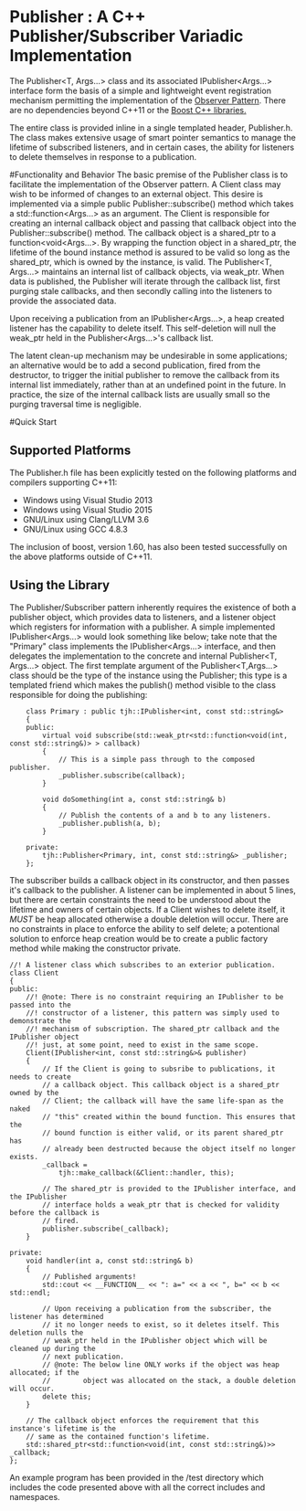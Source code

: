 # Publisher : A C++ Publisher/Subscriber Variadic Implementation

The Publisher<T, Args...> class and its associated IPublisher<Args...> interface form the basis of a simple and lightweight event registration mechanism permitting the implementation of the [Observer Pattern](https://en.wikipedia.org/wiki/Observer_pattern). There are no dependencies beyond C++11 or the [Boost C++ libraries.](http://www.boost.org/) 

The entire class is provided inline in a single templated header, Publisher.h.  The class makes extensive usage of smart pointer semantics to manage the lifetime of subscribed listeners, and in certain cases, the ability for listeners to delete themselves in response to a publication.  

#Functionality and Behavior
The basic premise of the Publisher class is to facilitate the implementation of the Observer pattern. A Client class may wish to be informed of changes to an external object. This desire is implemented via a simple public Publisher::subscribe() method which takes a std::function<Args...> as an argument. The Client is responsible for creating an internal callback object and passing that callback object into the Publisher::subscribe() method.  The callback object is a shared_ptr to a function<void<Args...>. By wrapping the function object in a shared_ptr, the lifetime of the bound instance method is assured to be valid so long as the shared_ptr, which is owned by the instance, is valid.  The Publisher<T, Args...> maintains an internal list of callback objects, via weak_ptr.  When data is published, the Publisher will iterate through the callback list, first purging stale callbacks, and then secondly calling into the listeners to provide the associated data.

Upon receiving a publication from an IPublisher<Args...>, a heap created listener has the capability to delete itself. This self-deletion will null the weak_ptr held in the Publisher<Args...>'s callback list.

The latent clean-up mechanism may be undesirable in some applications; an alternative would be to add a second publication, fired from the destructor, to trigger the initial publisher to remove the callback from its internal list immediately, rather than at an undefined point in the future. In practice, the size of the internal callback lists are usually small so the purging traversal time is negligible.

#Quick Start
## Supported Platforms

The Publisher.h file has been explicitly tested on the following platforms and compilers supporting C++11:

* Windows using Visual Studio 2013
* Windows using Visual Studio 2015
* GNU/Linux using Clang/LLVM 3.6
* GNU/Linux using GCC 4.8.3

The inclusion of boost, version 1.60, has also been tested successfully on the above platforms outside of C++11.

## Using the Library

The Publisher/Subscriber pattern inherently requires the existence of both a publisher object, which provides data to listeners, and a listener object which registers for information with a publisher. A simple implemented IPublisher<Args...> would look something like below; take note that the "Primary" class implements the IPublisher<Args...> interface, and then delegates the implementation to the concrete and internal Publisher<T, Args...> object. The first template argument of the Publisher<T,Args...> class should be the type of the instance using the Publisher; this type is a templated friend which makes the publish() method visible to the class responsible for doing the publishing:

        class Primary : public tjh::IPublisher<int, const std::string&>
        {
        public:
            virtual void subscribe(std::weak_ptr<std::function<void(int, const std::string&)> > callback)
            {
                // This is a simple pass through to the composed publisher.
                _publisher.subscribe(callback);
            }

            void doSomething(int a, const std::string& b)
            {
                // Publish the contents of a and b to any listeners.
                _publisher.publish(a, b);
            }

        private:
            tjh::Publisher<Primary, int, const std::string&> _publisher;
        };

The subscriber builds a callback object in its constructor, and then passes it's callback to the publisher. A listener can be implemented in about 5 lines, but there are certain constraints the need to be understood about the lifetime and owners of certain objects. If a Client wishes to delete itself, it *MUST* be heap allocated otherwise a double deletion will occur. There are no constraints in place to enforce the ability to self delete; a potentional solution to enforce heap creation would be to create a public factory method while making the constructor private.

    //! A listener class which subscribes to an exterior publication.
    class Client
    {
    public:
        //! @note: There is no constraint requiring an IPublisher to be passed into the
        //! constructor of a listener, this pattern was simply used to demonstrate the 
        //! mechanism of subscription. The shared_ptr callback and the IPublisher object
        //! just, at some point, need to exist in the same scope.
        Client(IPublisher<int, const std::string&>& publisher)
        {
            // If the Client is going to subsribe to publications, it needs to create
            // a callback object. This callback object is a shared_ptr owned by the 
            // Client; the callback will have the same life-span as the naked
            // "this" created within the bound function. This ensures that the
            // bound function is either valid, or its parent shared_ptr has
            // already been destructed because the object itself no longer exists.
			_callback =
				tjh::make_callback(&Client::handler, this);

            // The shared_ptr is provided to the IPublisher interface, and the IPublisher
            // interface holds a weak_ptr that is checked for validity before the callback is
            // fired.
            publisher.subscribe(_callback);
        }

    private:
        void handler(int a, const std::string& b)
        {
            // Published arguments!
            std::cout << __FUNCTION__ << ": a=" << a << ", b=" << b << std::endl;

            // Upon receiving a publication from the subscriber, the listener has determined
            // it no longer needs to exist, so it deletes itself. This deletion nulls the
            // weak_ptr held in the IPublisher object which will be cleaned up during the
            // next publication.
            // @note: The below line ONLY works if the object was heap allocated; if the 
            //        object was allocated on the stack, a double deletion will occur.
            delete this;
        }

        // The callback object enforces the requirement that this instance's lifetime is the
        // same as the contained function's lifetime.
        std::shared_ptr<std::function<void(int, const std::string&)>> _callback;
    };
        
An example program has been provided in the /test directory which includes the code presented above with all the correct includes and namespaces.